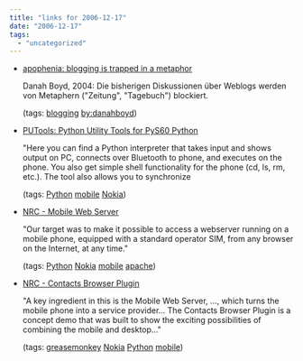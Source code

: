 ```yaml
---
title: "links for 2006-12-17"
date: "2006-12-17"
tags: 
  - "uncategorized"
---
```


- [apophenia: blogging is trapped in a metaphor](http://www.zephoria.org/thoughts/archives/2004/06/30/blogging_is_trapped_in_a_metaphor.html)
    
    Danah Boyd, 2004: Die bisherigen Diskussionen über Weblogs werden von Metaphern ("Zeitung", "Tagebuch") blockiert.
    
    (tags: [blogging](http://del.icio.us/heinzwittenbrink/blogging) [by:danahboyd](http://del.icio.us/heinzwittenbrink/by:danahboyd))
    
- [PUTools: Python Utility Tools for PyS60 Python](http://people.csail.mit.edu/kapu/symbian/python.html)
    
    "Here you can find a Python interpreter that takes input and shows output on PC, connects over Bluetooth to phone, and executes on the phone. You also get simple shell functionality for the phone (cd, ls, rm, etc.). The tool also allows you to synchronize
    
    (tags: [Python](http://del.icio.us/heinzwittenbrink/Python) [mobile](http://del.icio.us/heinzwittenbrink/mobile) [Nokia](http://del.icio.us/heinzwittenbrink/Nokia))
    
- [NRC - Mobile Web Server](http://research.nokia.com/research/projects/mobile-web-server/)
    
    "Our target was to make it possible to access a webserver running on a mobile phone, equipped with a standard operator SIM, from any browser on the Internet, at any time."
    
    (tags: [Python](http://del.icio.us/heinzwittenbrink/Python) [Nokia](http://del.icio.us/heinzwittenbrink/Nokia) [mobile](http://del.icio.us/heinzwittenbrink/mobile) [apache](http://del.icio.us/heinzwittenbrink/apache))
    
- [NRC - Contacts Browser Plugin](http://research.nokia.com/research/projects/contacts-browser-plugin/index.html)
    
    "A key ingredient in this is the Mobile Web Server, ..., which turns the mobile phone into a service provider... The Contacts Browser Plugin is a concept demo that was built to show the exciting possibilities of combining the mobile and desktop..."
    
    (tags: [greasemonkey](http://del.icio.us/heinzwittenbrink/greasemonkey) [Nokia](http://del.icio.us/heinzwittenbrink/Nokia) [Python](http://del.icio.us/heinzwittenbrink/Python) [mobile](http://del.icio.us/heinzwittenbrink/mobile))
